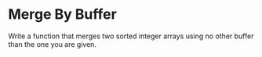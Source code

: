 # Merge By Buffer

Write a function that merges two sorted integer arrays using no other buffer than the one you are given.